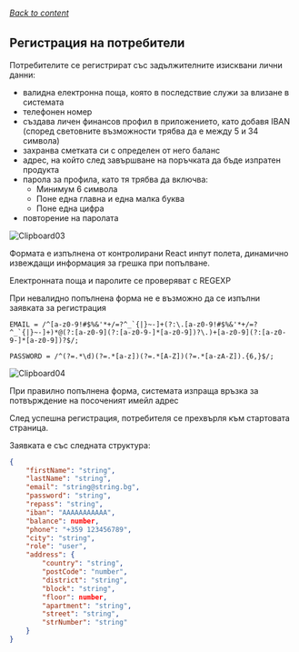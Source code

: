 ###### [Back to content](/README.md)

## Регистрация на потребители

Потребителите се регистрират със задължителните изисквани лични данни:

- валидна електронна поща, която в последствие служи за влизане в системата
- телефонен номер
- създава личен финансов профил в приложението, като добавя IBAN (според световните възможности трябва да е между 5 и 34 символа)
- захранва сметката си с определен от него баланс
- адрес, на който след завършване на поръчката да бъде изпратен продукта
- парола за профила, като тя трябва да включва:
  - Минимум 6 символа
  - Поне една главна и една малка буква
  - Поне една цифра
- повторение на паролата

![Clipboard03](https://github.com/airfanBG/SoftuniBMX/assets/693307/45736f53-c2b7-42e3-b2af-5f2893285d47)

Формата е изпълнена от контролирани React инпут полета, динамично извеждащи информация за грешка при попълване.

Електронната поща и паролите се проверяват с REGEXP

При невалидно попълнена форма не е възможно да се изпълни заявката за регистрация

```regexp
EMAIL = /^[a-z0-9!#$%&'*+/=?^_`{|}~-]+(?:\.[a-z0-9!#$%&'*+/=?^_`{|}~-]+)*@(?:[a-z0-9](?:[a-z0-9-]*[a-z0-9])?\.)+[a-z0-9](?:[a-z0-9-]*[a-z0-9])?$/;

PASSWORD = /^(?=.*\d)(?=.*[a-z])(?=.*[A-Z])(?=.*[a-zA-Z]).{6,}$/;
```

![Clipboard04](https://github.com/airfanBG/SoftuniBMX/assets/693307/f11918ff-b011-46f6-9720-3e3638a8d127)

При правилно попълнена форма, системата изпраща връзка за потвърждение на посоченият имейл адрес

След успешна регистрация, потребителя се прехвърля към стартовата страница.

Заявката е със следната структура:

```json
{
    "firstName": "string",
    "lastName": "string",
    "email": "string@string.bg",
    "password": "string",
    "repass": "string",
    "iban": "AAAAAAAAAAA",
    "balance": number,
    "phone": "+359 123456789",
    "city": "string",
    "role": "user",
    "address": {
        "country": "string",
        "postCode": "number",
        "district": "string",
        "block": "string",
        "floor": number,
        "apartment": "string",
        "street": "string",
        "strNumber": "string"
    }
}
```
